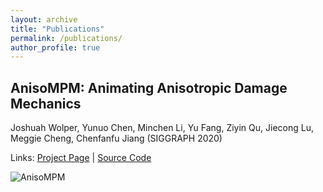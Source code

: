 ```yaml
---
layout: archive
title: "Publications"
permalink: /publications/
author_profile: true
---
```


## AnisoMPM: Animating Anisotropic Damage Mechanics
Joshuah Wolper, Yunuo Chen, Minchen Li, Yu Fang, Ziyin Qu, Jiecong Lu, Meggie Cheng, Chenfanfu Jiang (SIGGRAPH 2020)

Links: [Project Page](https://joshuahwolper.com/anisompm) | [Source Code](https://github.com/penn-graphics-research/ziran2020)

![AnisoMPM](http://yunuoch.github.io/images/anisompm.png "AnisoMPM")


<!-- {% if author.googlescholar %}
  You can also find my articles on <u><a href="{{author.googlescholar}}">my Google Scholar profile</a>.</u>
{% endif %}

{% include base_path %}

{% for post in site.publications reversed %}
  {% include archive-single.html %}
{% endfor %} -->
